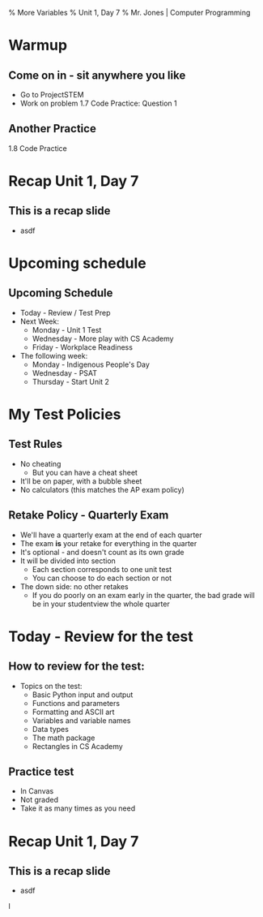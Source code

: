 % More Variables
% Unit 1, Day 7
% Mr. Jones | Computer Programming


# Warmup

## Come on in - sit anywhere you like
- Go to ProjectSTEM
- Work on problem 1.7 Code Practice: Question 1

## Another Practice
1.8 Code Practice




# Recap Unit 1, Day 7



## This is a recap slide
- asdf



# Upcoming schedule

## Upcoming Schedule
- Today - Review / Test Prep
- Next Week:
    - Monday - Unit 1 Test
    - Wednesday - More play with CS Academy
    - Friday - Workplace Readiness
- The following week:
    - Monday - Indigenous People's Day
    - Wednesday - PSAT
    - Thursday - Start Unit 2




# My Test Policies

## Test Rules
- No cheating
    - But you can have a cheat sheet
- It'll be on paper, with a bubble sheet
- No calculators (this matches the AP exam policy)

## Retake Policy - Quarterly Exam
- We'll have a quarterly exam at the end of each quarter
- The exam **is** your retake for everything in the quarter
- It's optional - and doesn't count as its own grade
- It will be divided into section
    - Each section corresponds to one unit test
    - You can choose to do each section or not
- The down side: no other retakes
    - If you do poorly on an exam early in the quarter, the bad grade will be in your studentview the whole quarter




# Today - Review for the test


## How to review for the test:
- Topics on the test:
    + Basic Python input and output
    + Functions and parameters
    + Formatting and ASCII art
    + Variables and variable names
    + Data types
    + The math package
    + Rectangles in CS Academy

## Practice test
- In Canvas
- Not graded
- Take it as many times as you need
  


# Recap Unit 1, Day 7



## This is a recap slide
- asdf


l